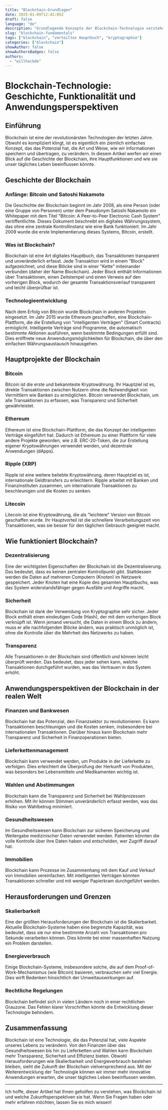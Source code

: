 ```yaml
---
title: "Blockchain-Grundlagen"
date: 2025-01-09T12:42:05Z
draft: false
language: "de"
description: "Grundlegende Konzepte der Blockchain-Technologie verstehen"
slug: "blockchain-fundamentals"
tags: ["blockchain", "verteiltes Hauptbuch", "kryptographie"]
categories: ["blockchain"]
showAuthor: false
showAuthorsBadges: false
authors:
  - "willhackde"
---
```

# Blockchain-Technologie: Geschichte, Funktionalität und Anwendungsperspektiven

## Einführung

Blockchain ist eine der revolutionärsten Technologien der letzten Jahre. Obwohl es kompliziert klingt, ist es eigentlich ein ziemlich einfaches Konzept, das das Potenzial hat, die Art und Weise, wie wir Informationen speichern und übertragen, zu verändern. In diesem Artikel werfen wir einen Blick auf die Geschichte der Blockchain, ihre Hauptfunktionen und wie sie unser tägliches Leben beeinflussen könnte.

## Geschichte der Blockchain

### Anfänge: Bitcoin und Satoshi Nakamoto

Die Geschichte der Blockchain beginnt im Jahr 2008, als eine Person (oder eine Gruppe von Personen) unter dem Pseudonym Satoshi Nakamoto ein Whitepaper mit dem Titel "Bitcoin: A Peer-to-Peer Electronic Cash System" veröffentlichte. Dieses Dokument beschreibt ein digitales Währungssystem, das ohne eine zentrale Kontrollinstanz wie eine Bank funktioniert. Im Jahr 2009 wurde die erste Implementierung dieses Systems, Bitcoin, erstellt.

### Was ist Blockchain?

Blockchain ist eine Art digitales Hauptbuch, das Transaktionen transparent und unveränderlich erfasst. Jede Transaktion wird in einem "Block" aufgezeichnet, und diese Blöcke sind in einer "Kette" miteinander verbunden (daher der Name Blockchain). Jeder Block enthält Informationen über Transaktionen, einen Zeitstempel und einen Verweis auf den vorherigen Block, wodurch der gesamte Transaktionsverlauf transparent und leicht überprüfbar ist.

### Technologieentwicklung

Nach dem Erfolg von Bitcoin wurde Blockchain in anderen Projekten eingesetzt. Im Jahr 2015 wurde Ethereum geschaffen, eine Blockchain-Plattform, die die Erstellung von "intelligenten Verträgen" (Smart Contracts) ermöglicht. Intelligente Verträge sind Programme, die automatisch bestimmte Aktionen ausführen, wenn bestimmte Bedingungen erfüllt sind. Dies eröffnete neue Anwendungsmöglichkeiten für Blockchain, die über den einfachen Währungsaustausch hinausgehen.

## Hauptprojekte der Blockchain

### Bitcoin

Bitcoin ist die erste und bekannteste Kryptowährung. Ihr Hauptziel ist es, direkte Transaktionen zwischen Nutzern ohne die Notwendigkeit von Vermittlern wie Banken zu ermöglichen. Bitcoin verwendet Blockchain, um alle Transaktionen zu erfassen, was Transparenz und Sicherheit gewährleistet.

### Ethereum

Ethereum ist eine Blockchain-Plattform, die das Konzept der intelligenten Verträge eingeführt hat. Dadurch ist Ethereum zu einer Plattform für viele andere Projekte geworden, wie z.B. ERC-20-Token, die zur Erstellung eigener Kryptowährungen verwendet werden, und dezentrale Anwendungen (dApps).

### Ripple (XRP)

Ripple ist eine weitere beliebte Kryptowährung, deren Hauptziel es ist, internationale Geldtransfers zu erleichtern. Ripple arbeitet mit Banken und Finanzinstituten zusammen, um internationale Transaktionen zu beschleunigen und die Kosten zu senken.

### Litecoin

Litecoin ist eine Kryptowährung, die als "leichtere" Version von Bitcoin geschaffen wurde. Ihr Hauptvorteil ist die schnellere Verarbeitungszeit von Transaktionen, was sie besser für den täglichen Gebrauch geeignet macht.

## Wie funktioniert Blockchain?

### Dezentralisierung

Eine der wichtigsten Eigenschaften der Blockchain ist die Dezentralisierung. Das bedeutet, dass es keinen zentralen Kontrollpunkt gibt. Stattdessen werden die Daten auf mehreren Computern (Knoten) im Netzwerk gespeichert. Jeder Knoten hat eine Kopie des gesamten Hauptbuchs, was das System widerstandsfähiger gegen Ausfälle und Angriffe macht.

### Sicherheit

Blockchain ist dank der Verwendung von Kryptographie sehr sicher. Jeder Block enthält einen eindeutigen Code (Hash), der mit dem vorherigen Block verknüpft ist. Wenn jemand versucht, die Daten in einem Block zu ändern, muss er alle nachfolgenden Blöcke ändern, was praktisch unmöglich ist, ohne die Kontrolle über die Mehrheit des Netzwerks zu haben.

### Transparenz

Alle Transaktionen in der Blockchain sind öffentlich und können leicht überprüft werden. Das bedeutet, dass jeder sehen kann, welche Transaktionen durchgeführt wurden, was das Vertrauen in das System erhöht.

## Anwendungsperspektiven der Blockchain in der realen Welt

### Finanzen und Bankwesen
Blockchain hat das Potenzial, den Finanzsektor zu revolutionieren. Es kann Transaktionen beschleunigen und die Kosten senken, insbesondere bei internationalen Transaktionen. Darüber hinaus kann Blockchain mehr Transparenz und Sicherheit in Finanzoperationen bieten.

### Lieferkettenmanagement

Blockchain kann verwendet werden, um Produkte in der Lieferkette zu verfolgen. Dies erleichtert die Überprüfung der Herkunft von Produkten, was besonders bei Lebensmitteln und Medikamenten wichtig ist.

### Wahlen und Abstimmungen

Blockchain kann die Transparenz und Sicherheit bei Wahlprozessen erhöhen. Mit ihr können Stimmen unveränderlich erfasst werden, was das Risiko von Wahlbetrug minimiert.

### Gesundheitswesen

Im Gesundheitswesen kann Blockchain zur sicheren Speicherung und Weitergabe medizinischer Daten verwendet werden. Patienten könnten die volle Kontrolle über ihre Daten haben und entscheiden, wer Zugriff darauf hat.

### Immobilien

Blockchain kann Prozesse im Zusammenhang mit dem Kauf und Verkauf von Immobilien vereinfachen. Mit intelligenten Verträgen könnten Transaktionen schneller und mit weniger Papierkram durchgeführt werden.

## Herausforderungen und Grenzen

### Skalierbarkeit

Eine der größten Herausforderungen der Blockchain ist die Skalierbarkeit. Aktuelle Blockchain-Systeme haben eine begrenzte Kapazität, was bedeutet, dass sie nur eine bestimmte Anzahl von Transaktionen pro Sekunde verarbeiten können. Dies könnte bei einer massenhaften Nutzung ein Problem darstellen.

### Energieverbrauch

Einige Blockchain-Systeme, insbesondere solche, die auf dem Proof-of-Work-Mechanismus (wie Bitcoin) basieren, verbrauchen sehr viel Energie. Dies wirft Bedenken hinsichtlich der Umweltauswirkungen auf.

### Rechtliche Regelungen

Blockchain befindet sich in vielen Ländern noch in einer rechtlichen Grauzone. Das Fehlen klarer Vorschriften könnte die Entwicklung dieser Technologie behindern.

## Zusammenfassung

Blockchain ist eine Technologie, die das Potenzial hat, viele Aspekte unseres Lebens zu verändern. Von den Finanzen über das Gesundheitswesen bis hin zu Lieferketten und Wahlen kann Blockchain mehr Transparenz, Sicherheit und Effizienz bieten. Obwohl Herausforderungen wie Skalierbarkeit und Energieverbrauch bestehen bleiben, sieht die Zukunft der Blockchain vielversprechend aus. Mit der Weiterentwicklung der Technologie können wir immer mehr innovative Anwendungen erwarten, die unser tägliches Leben beeinflussen werden.

---

Ich hoffe, dieser Artikel hat Ihnen geholfen zu verstehen, was Blockchain ist und welche Zukunftsperspektiven sie hat. Wenn Sie Fragen haben oder mehr erfahren möchten, lassen Sie es mich wissen!
